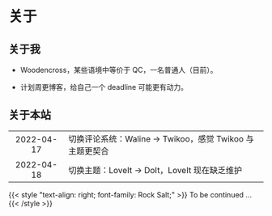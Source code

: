 # 关于


## 关于我

- Woodencross，某些语境中等价于 QC，一名普通人（目前）。

- 计划周更博客，给自己一个 deadline 可能更有动力。

## 关于本站

|||
|:---:|:---|
| 2022-04-17 | 切换评论系统：Waline $\to$ Twikoo，感觉 Twikoo 与主题更契合 |
| 2022-04-18 | 切换主题：LoveIt $\to$ DoIt，LoveIt 现在缺乏维护 |

{{< style "text-align: right; font-family: Rock Salt;" >}}
To be continued ...
{{< /style >}}

